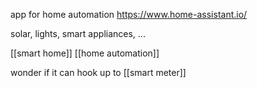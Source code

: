 app for home automation
https://www.home-assistant.io/

solar, lights, smart appliances, ...

[[smart home]]
[[home automation]]

wonder if it can hook up to [[smart meter]]

